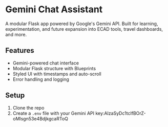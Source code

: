 # Gemini Chat Assistant

A modular Flask app powered by Google's Gemini API. Built for learning, experimentation, and future expansion into ECAD tools, travel dashboards, and more.

## Features
- Gemini-powered chat interface
- Modular Flask structure with Blueprints
- Styled UI with timestamps and auto-scroll
- Error handling and logging

## Setup
1. Clone the repo
2. Create a `.env` file with your Gemini API key:AIzaSyDc1tclfBOrZ-oMlsgn53e4BdjkgcaRToQ